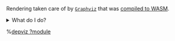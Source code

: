 Rendering taken care of by [`Graphviz`](https://graphviz.org/) that was
[compiled to WASM](https://hpcc-systems.github.io/hpcc-js-wasm/classes/graphviz.Graphviz.html).

<details markdown="1">
  <summary>What do I do?</summary>

Stick your data below. Expected in either the CSV format (each line carrying a pair of
`parent,child` or `child,parent`; check the right button below) or JSON (each key being
a parent and corresponding value an array of children
`{parent: [child, child, ...], parent: [...]}`, or a child and corresponding value an
array of parents `{child: [parent, parent, ...], child: [...]}`).

Keep it consistent, no mixing between these formats.

The resulting `DOT` code will be dumped to the console.

You have to keep it reasonable in term of number of objects (_aka_ nodes) involved or
the diagram will be unreadable.

</details>

%[depviz ?module](/graphviz-graph/script.js)

